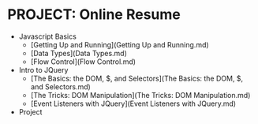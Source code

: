 # PROJECT: Online Resume

* Javascript Basics
    - [Getting Up and Running](Getting Up and Running.md)
    - [Data Types](Data Types.md)
    - [Flow Control](Flow Control.md)
* Intro to JQuery
    - [The Basics: the DOM, $, and Selectors](The Basics: the DOM, $, and Selectors.md)
    - [The Tricks: DOM Manipulation](The Tricks: DOM Manipulation.md)
    - [Event Listeners with JQuery](Event Listeners with JQuery.md)
* Project